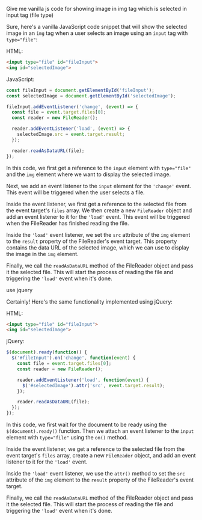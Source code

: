 Give me vanilla js code for showing image in img tag which is selected in input tag (file type)

Sure, here's a vanilla JavaScript code snippet that will show the selected image in an `img` tag when a user selects an image using an `input` tag with `type="file"`:

HTML:

```html
<input type="file" id="fileInput">
<img id="selectedImage">

```

JavaScript:

```js
const fileInput = document.getElementById('fileInput');
const selectedImage = document.getElementById('selectedImage');

fileInput.addEventListener('change', (event) => {
  const file = event.target.files[0];
  const reader = new FileReader();

  reader.addEventListener('load', (event) => {
    selectedImage.src = event.target.result;
  });

  reader.readAsDataURL(file);
});

```

In this code, we first get a reference to the `input` element with `type="file"` and the `img` element where we want to display the selected image.

Next, we add an event listener to the `input` element for the `'change'` event. This event will be triggered when the user selects a file.

Inside the event listener, we first get a reference to the selected file from the event target's `files` array. We then create a new `FileReader` object and add an event listener to it for the `'load'` event. This event will be triggered when the FileReader has finished reading the file.

Inside the `'load'` event listener, we set the `src` attribute of the `img` element to the `result` property of the FileReader's event target. This property contains the data URL of the selected image, which we can use to display the image in the `img` element.

Finally, we call the `readAsDataURL` method of the FileReader object and pass it the selected file. This will start the process of reading the file and triggering the `'load'` event when it's done.


use jquery

Certainly! Here's the same functionality implemented using jQuery:

HTML:

```html
<input type="file" id="fileInput">
<img id="selectedImage">

```

jQuery:

```js
$(document).ready(function() {
  $('#fileInput').on('change', function(event) {
    const file = event.target.files[0];
    const reader = new FileReader();

    reader.addEventListener('load', function(event) {
      $('#selectedImage').attr('src', event.target.result);
    });

    reader.readAsDataURL(file);
  });
});

```

In this code, we first wait for the document to be ready using the `$(document).ready()` function. Then we attach an event listener to the `input` element with `type="file"` using the `on()` method.

Inside the event listener, we get a reference to the selected file from the event target's `files` array, create a new `FileReader` object, and add an event listener to it for the `'load'` event.

Inside the `'load'` event listener, we use the `attr()` method to set the `src` attribute of the `img` element to the `result` property of the FileReader's event target.

Finally, we call the `readAsDataURL` method of the FileReader object and pass it the selected file. This will start the process of reading the file and triggering the `'load'` event when it's done.
